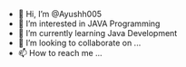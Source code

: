 - 👋 Hi, I’m @Ayushh005
- 👀 I’m interested in JAVA Programming
- 🌱 I’m currently learning Java Development
- 💞️ I’m looking to collaborate on ...
- 📫 How to reach me ...

<!---
Ayushh005/Ayushh005 is a ✨ special ✨ repository because its `README.md` (this file) appears on your GitHub profile.
You can click the Preview link to take a look at your changes.
--->
